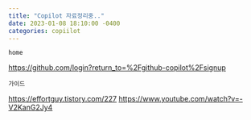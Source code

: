 ```yaml
---
title: "Copilot 자료정리중.."
date: 2023-01-08 18:10:00 -0400
categories: copiilot
---
```


`home`

https://github.com/login?return_to=%2Fgithub-copilot%2Fsignup

`가이드`

https://effortguy.tistory.com/227
https://www.youtube.com/watch?v=-V2KanG2Jy4

